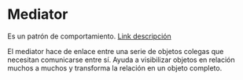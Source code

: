 # Mediator
Es un patrón de comportamiento. [Link descripción](https://sourcemaking.com/design_patterns/mediator)

El mediator hace de enlace entre una serie de objetos colegas que necesitan comunicarse entre sí. Ayuda a visibilizar objetos en relación muchos a muchos y transforma la relación en un objeto completo.

